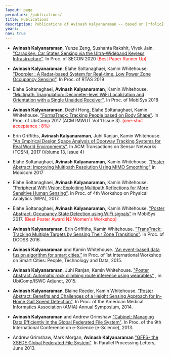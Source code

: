 ```yaml
---
layout: page
permalink: /publications/
title: Publications
description: Publications of Avinash Kalyanaraman -- based on [*folio](https://github.com/bogoli/-folio) design. 
years: 
nav: true
---
```





<!--
<div class="publications">

{% for y in page.years %}
  <h2 class="year">{{y}}</h2>
  {% bibliography -f papers -q @*[year={{y}}]* %}
{% endfor %}

</div>
-->

- **Avinash Kalyanaraman**, Yunze Zeng, Sushanta Rakshit, Vivek Jain. ["CaraoKey: Car States Sensing via the Ultra-Wideband Keyless Infrastructure"](../papers/caraokey.pdf). In Proc. of SECON 2020  <span style="color:red"> (Best Paper Runner Up) </span>  <br/>

- **Avinash Kalyanaraman**, Elahe Soltanaghaei, Kamin Whitehouse. ["Doorpler : A Radar-based System for Real-time, Low Power Zone Occupancy Sensing"](../papers/doorpler.pdf). In Proc. of RTAS 2019  <br/>

- Elahe Soltanaghaei, **Avinash Kalyanaraman**, Kamin Whitehouse. ["Multipath Triangulation: Decimeter-level WiFi Localization and Orientation with a Single Unaided Receiver"](../papers/monoloco.pdf). In Proc. of MobiSys 2018  <br/>

- **Avinash Kalyanaraman**, Dezhi Hong, Elahe Soltanaghaei, Kamin Whitehouse. ["FormaTrack: Tracking People based on Body Shape"](../papers/formatrack.pdf). In Proc. of UbiComp 2017 (ACM IMWUT Vol 1 Issue 3). <span style="color:red"> (one-shot acceptance : 8%) </span> <br/>

- Erin Griffiths, **Avinash Kalyanaraman**, Juhi Ranjan, Kamin Whitehouse. ["An Empirical Design Space Analysis of Doorway Tracking Systems for Real World Environments"](../papers/a26-griffiths.pdf). In ACM Transactions on Sensor Networks (TOSN), 2017 (Volume 13, Issue 4)  <br/>

- Elahe Soltanaghaei, **Avinash Kalyanaraman**, Kamin Whitehouse. ["Poster Abstract: Improving Multipath Resolution Using MIMO Smoothing"](../papers/mimo_smoothing.pdf) in Mobicom 2017  <br/>

- Elahe Soltanaghaei, **Avinash Kalyanaraman**, Kamin Whitehouse. ["Peripheral WiFi Vision: Exploiting Multipath Reflections for More Sensitive Human Sensing"](../papers/wpa_peripheralWiFiVision.pdf).  In Proc. of 4th Workshop on Physical Analytics (WPA), 2017.  <br/>

- Elahe Soltanaghaei, **Avinash Kalyanaraman**, Kamin Whitehouse. ["Poster Abstract: Occupancy State Detection using WiFi signals"](../papers/wifi_occupancy_state_detection.pdf)  in MobiSys 2017. <span style="color:red"> (Best Poster Award N2 Women's Workshop) </span> <br/>

- **Avinash Kalyanaraman**, Erin Griffiths, Kamin Whitehouse. ["TransTrack: Tracking Multiple Targets by Sensing Their Zone Transitions"](../papers/transtrack.pdf). In Proc. of DCOSS 2016.  <br/>

- **Avinash Kalyanaraman** and Kamin Whitehouse. [“An event-based data fusion algorithm for smart cities,”](../papers/datafusion_smartcities.pdf) in Proc. of 1st International Workshop on Smart Cities: People, Technology and Data, 2015.  <br/>

- **Avinash Kalyanaraman**, Juhi Ranjan, Kamin Whitehouse. ["Poster Abstract: Automatic rock climbing route inference using wearables"]() , in  UbiComp/ISWC Adjunct, 2015.  <br/>

- **Avinash Kalyanaraman**, Blaine Reeder, Kamin Whitehouse. ["Poster Abstract: Benefits and Challenges of a Height Sensing Approach for In-Home Gait Speed Detection"](). In Proc. of the American Medical Informatics Association (AMIA) Annual Symposium, 2014.  <br/>

- **Avinash Kalyanaraman** and Andrew Grimshaw ["Cabinet: Managing Data Efficiently in the Global Federated File System"](../papers/cabinet.pdf). In Proc. of the 9th International Conference on e-Science (e-Science), 2013.  <br/>

- Andrew Grimshaw, Mark Morgan, **Avinash Kalyanaraman** ["GFFS- the XSEDE Global Federated File System"](https://www.worldscientific.com/doi/abs/10.1142/S0129626413400057). In Parallel Processing Letters, June 2013.
